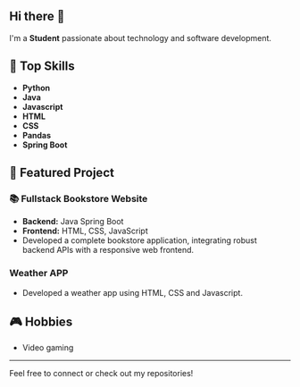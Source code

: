## Hi there 👋

I'm a **Student** passionate about technology and software development.

## 🚀 Top Skills

- **Python**
- **Java**
- **Javascript**
- **HTML**
- **CSS**
- **Pandas**
- **Spring Boot**

## 🌟 Featured Project

### 📚 Fullstack Bookstore Website
- **Backend:** Java Spring Boot  
- **Frontend:** HTML, CSS, JavaScript  
- Developed a complete bookstore application, integrating robust backend APIs with a responsive web frontend.

### Weather APP
- Developed a weather app using HTML, CSS and Javascript.

## 🎮 Hobbies

- Video gaming

---

Feel free to connect or check out my repositories!
